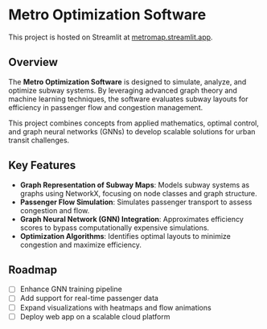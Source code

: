 # Metro Optimization Software

This project is hosted on Streamlit at [metromap.streamlit.app](https://metromap.streamlit.app).

## Overview
The **Metro Optimization Software** is designed to simulate, analyze, and optimize subway systems. By leveraging advanced graph theory and machine learning techniques, the software evaluates subway layouts for efficiency in passenger flow and congestion management. 

This project combines concepts from applied mathematics, optimal control, and graph neural networks (GNNs) to develop scalable solutions for urban transit challenges.

## Key Features

- **Graph Representation of Subway Maps**: Models subway systems as graphs using NetworkX, focusing on node classes and graph structure.
- **Passenger Flow Simulation**: Simulates passenger transport to assess congestion and flow.
- **Graph Neural Network (GNN) Integration**: Approximates efficiency scores to bypass computationally expensive simulations.
- **Optimization Algorithms**: Identifies optimal layouts to minimize congestion and maximize efficiency.


## Roadmap

- [ ] Enhance GNN training pipeline
- [ ] Add support for real-time passenger data
- [ ] Expand visualizations with heatmaps and flow animations
- [ ] Deploy web app on a scalable cloud platform
